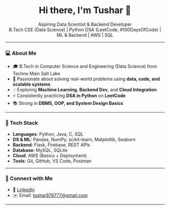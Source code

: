 <h1 align="center">Hi there, I'm Tushar 👋</h1>

<p align="center">
  Aspiring Data Scientist & Backend Developer<br>
  B.Tech CSE (Data Science) | Python DSA (LeetCode, #100DaysOfCode) | ML & Backend | AWS | SQL
</p>

---

### 💻 About Me

- 🎓 B.Tech in Computer Science and Engineering (Data Science) from Techno Main Salt Lake  
- 🧠 Passionate about solving real-world problems using **data, code, and scalable systems**
- 💡 Exploring **Machine Learning**, **Backend Dev**, and **Cloud Integration**
- ⚡ Consistently practicing **DSA in Python** on **LeetCode**  
- 📚 Strong in **DBMS, OOP, and System Design Basics**

---

### 🔧 Tech Stack

- **Languages**: Python, Java, C, SQL  
- **DS & ML**: Pandas, NumPy, scikit-learn, Matplotlib, Seaborn  
- **Backend**: Flask, Firebase, REST APIs  
- **Database**: MySQL, SQLite  
- **Cloud**: AWS (Basics + Deployment)  
- **Tools**: Git, GitHub, VS Code, Postman  

---

### 🔗 Connect with Me

- 💼 [LinkedIn](https://www.linkedin.com/in/tusharkamaldeo)
- ✉️ Email: tushar978777@gmail.com 

---
